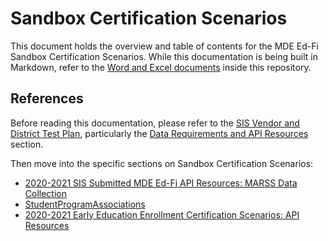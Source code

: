 # Sandbox Certification Scenarios
This document holds the overview and table of contents for the MDE Ed-Fi Sandbox Certification Scenarios. While this documentation is being built in Markdown, refer to the [Word and Excel documents](https://github.com/mn-mde-edfi/MDE-EdFi-Documentation/tree/master/2020-21%20MDE%20Ed-Fi%20Documentation) inside this repository.

## References
Before reading this documentation, please refer to the [SIS Vendor and District Test Plan](sis_test_plan_a_toc.md), particularly the [Data Requirements and API Resources](sis_test_plan_c_data_reqs.md) section.

Then move into the specific sections on Sandbox Certification Scenarios:
- [2020-2021 SIS Submitted MDE Ed-Fi API Resources: MARSS Data Collection](sandbox_cert_b_marss.md)
- [StudentProgramAssociations](sandbox_cert_c_spas.md)
- [2020-2021 Early Education Enrollment Certification Scenarios: API Resources](sandbox_cert_d_earlyed.md)